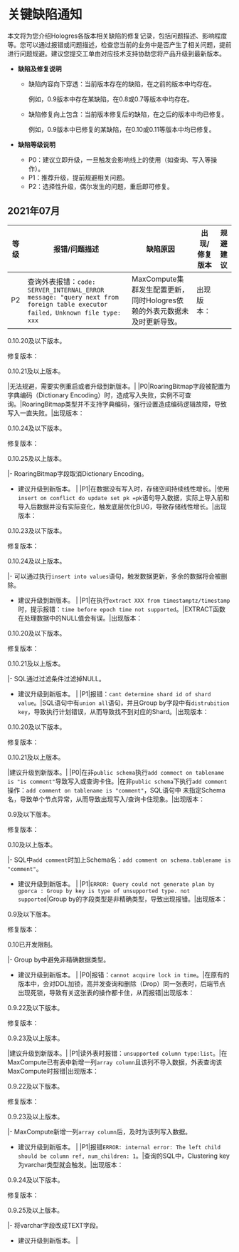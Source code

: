# 关键缺陷通知

本文将为您介绍Hologres各版本相关缺陷的修复记录，包括问题描述、影响程度等。您可以通过报错或问题描述，检查您当前的业务中是否产生了相关问题，提前进行问题规避。建议您提交工单由对应技术支持协助您将产品升级到最新版本。

-   **缺陷及修复说明**
    -   缺陷内容向下穿透：当前版本存在的缺陷，在之前的版本中均存在。

        例如，0.9版本中存在某缺陷，在0.8或0.7等版本中均存在。

    -   缺陷修复向上包含：当前版本修复后的缺陷，在之后的版本中均已修复。

        例如，0.9版本中已修复的某缺陷，在0.10或0.11等版本中均已修复。

-   **缺陷等级说明**
    -   P0：建议立即升级，一旦触发会影响线上的使用（如查询、写入等操作）。
    -   P1：推荐升级，提前规避相关问题。
    -   P2：选择性升级，偶尔发生的问题，重启即可修复。

## 2021年07月

|等级|报错/问题描述|缺陷原因|出现/修复版本|规避建议|
|--|-------|----|-------|----|
|P2|查询外表报错：`code: SERVER_INTERNAL_ERROR message: "query next from foreign table executor failed，Unknown file type: xxx`|MaxCompute集群发生配置更新，同时Hologres依赖的外表元数据未及时更新导致。|出现版本：

0.10.20及以下版本。

修复版本：

0.10.21及以上版本。

|无法规避，需要实例重启或者升级到新版本。|
|P0|RoaringBitmap字段被配置为字典编码（Dictionary Encoding）时，造成写入失败，实例不可查询。|RoaringBitmap类型并不支持字典编码，强行设置造成编码逻辑故障，导致写入一直失败。|出现版本：

0.10.24及以下版本。

修复版本：

0.10.25及以上版本。

|-   RoaringBitmap字段取消Dictionary Encoding。
-   建议升级到新版本。 |
|P1|在数据没有写入时，存储空间持续线性增长。|使用`insert on conflict do update set pk =pk`语句导入数据，实际上导入前和导入后数据并没有实际变化，触发底层优化BUG，导致存储线性增长。|出现版本：

0.10.23及以下版本。

修复版本：

0.10.24及以上版本。

|-   可以通过执行`insert into values`语句，触发数据更新，多余的数据将会被删除。
-   建议升级到新版本。 |
|P1|在执行`extract XXX from timestamptz/timestamp`时，提示报错：`time before epoch time not supported`。|EXTRACT函数在处理数据中的NULL值会有误。|出现版本：

0.10.20及以下版本。

修复版本：

0.10.21及以上版本。

|-   SQL通过过滤条件过滤掉NULL。
-   建议升级到新版本。 |
|P1|报错：`cant determine shard id of shard value`。|SQL语句中有`union all`语句，并且Group by字段中有`distrubition key`，导致执行计划错误，从而导致找不到对应的Shard。|出现版本：

0.10.20及以下版本。

修复版本：

0.10.21及以上版本。

|建议升级到新版本。|
|P0|在非`public schema`执行`add commect on tablename is "is comment"`导致写入或查询卡住。|在非`public schema`下执行`add comment`操作：`add comment on tablename is "comment"`，SQL语句中 未指定Schema名，导致单个节点异常，从而导致出现写入/查询卡住现象。|出现版本：

0.9及以下版本。

修复版本：

0.10及以上版本。

|-   SQL中`add comment`时加上Schema名：`add comment on schema.tablename is "comment"`。
-   建议升级到新版本。 |
|P1|`ERROR: Query could not generate plan by gporca : Group by key is type of unsupported type. not supported`|Group by的字段类型是非精确类型，导致出现报错。|出现版本：

0.9及以下版本。

修复版本：

0.10已开发限制。

|-   Group by中避免非精确数据类型。
-   建议升级到新版本。 |
|P0|报错：`cannot acquire lock in time`。|在原有的版本中，会对DDL加锁，高并发查询和删除（Drop）同一张表时，后端节点出现死锁，导致有关这张表的操作都卡住，从而报错|出现版本：

0.9.22及以下版本。

修复版本：

0.9.23及以上版本。

|建议升级到新版本。|
|P1|读外表时报错：`unsupported column type:list`。|在MaxCompute已有表中新增一列`array column`且该列不导入数据，外表查询该MaxCompute时报错|出现版本：

0.9.22及以下版本。

修复版本：

0.9.23及以上版本。

|-   MaxCompute新增一列`array column`后，及时为该列写入数据。
-   建议升级到新版本。 |
|P1|报错`ERROR: internal error: The left child should be column ref, num_children: 1`。|查询的SQL中，Clustering key为varchar类型就会触发。|出现版本：

0.9.24及以下版本。

修复版本：

0.9.25及以上版本。

|-   将varchar字段改成TEXT字段。
-   建议升级到新版本。 |


